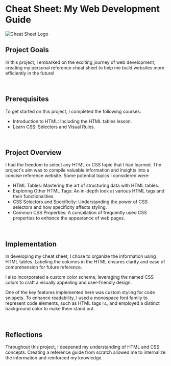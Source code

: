 # Cheat Sheet: My Web Development Guide
![Cheat Sheet Logo](https://i.postimg.cc/tRNbG1Rk/HTML-CSS-Cheat-Sheet.png)


## Project Goals
In this project, I embarked on the exciting journey of web development, creating my personal reference cheat sheet to help me build websites more efficiently in the future!

<br>

## Prerequisites
To get started on this project, I completed the following courses:

- Introduction to HTML: Including the HTML tables lesson.
- Learn CSS: Selectors and Visual Rules.

<br>

## Project Overview
I had the freedom to select any HTML or CSS topic that I had learned. The project's aim was to compile valuable information and insights into a concise reference website. Some potential topics I considered were:

- HTML Tables: Mastering the art of structuring data with HTML tables.
- Exploring Other HTML Tags: An in-depth look at various HTML tags and their functionalities.
- CSS Selectors and Specificity: Understanding the power of CSS selectors and how specificity affects styling.
- Common CSS Properties: A compilation of frequently used CSS properties to enhance the appearance of web pages.

<br>

## Implementation
In developing my cheat sheet, I chose to organize the information using HTML tables. Labeling the columns in the HTML ensures clarity and ease of comprehension for future reference.

I also incorporated a custom color scheme, leveraging the named CSS colors to craft a visually appealing and user-friendly design.

One of the key features implemented here was custom styling for code snippets. To enhance readability, I used a monospace font family to represent code elements, such as HTML tags ```h1```, and employed a distinct background color to make them stand out.

<br>

## Reflections
Throughout this project, I deepened my understanding of HTML and CSS concepts. Creating a reference guide from scratch allowed me to internalize the information and reinforced my knowledge.

